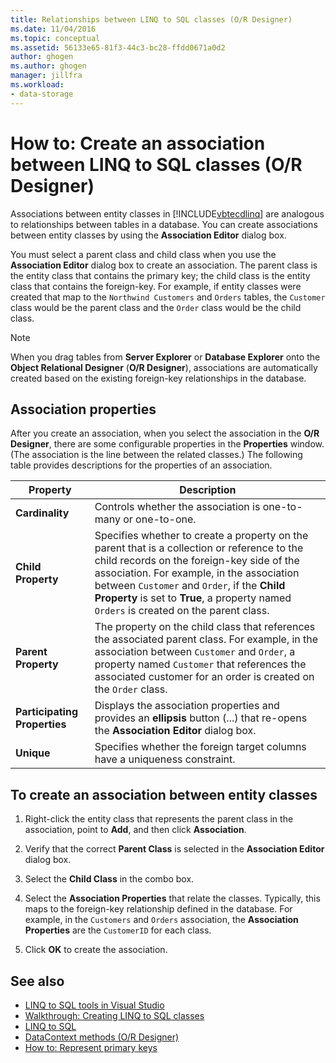 ```yaml
---
title: Relationships between LINQ to SQL classes (O/R Designer)
ms.date: 11/04/2016
ms.topic: conceptual
ms.assetid: 56133e65-81f3-44c3-bc28-ffdd0671a0d2
author: ghogen
ms.author: ghogen
manager: jillfra
ms.workload:
- data-storage
---
```

# How to: Create an association between LINQ to SQL classes (O/R Designer)
Associations between entity classes in [!INCLUDE[vbtecdlinq](../data-tools/includes/vbtecdlinq_md.md)] are analogous to relationships between tables in a database. You can create associations between entity classes by using the **Association Editor** dialog box.

You must select a parent class and child class when you use the **Association Editor** dialog box to create an association. The parent class is the entity class that contains the primary key; the child class is the entity class that contains the foreign-key. For example, if entity classes were created that map to the `Northwind Customers` and `Orders` tables, the `Customer` class would be the parent class and the `Order` class would be the child class.

> [!NOTE]
> When you drag tables from **Server Explorer** or **Database Explorer** onto the **Object Relational Designer** (**O/R Designer**), associations are automatically created based on the existing foreign-key relationships in the database.

## Association properties
After you create an association, when you select the association in the **O/R Designer**, there are some configurable properties in the **Properties** window. (The association is the line between the related classes.) The following table provides descriptions for the properties of an association.

|Property|Description|
|--------------|-----------------|
|**Cardinality**|Controls whether the association is one-to-many or one-to-one.|
|**Child Property**|Specifies whether to create a property on the parent that is a collection or reference to the child records on the foreign-key side of the association. For example, in the association between `Customer` and `Order`, if the **Child Property** is set to **True**, a property named `Orders` is created on the parent class.|
|**Parent Property**|The property on the child class that references the associated parent class. For example, in the association between `Customer` and `Order`, a property named `Customer` that references the associated customer for an order is created on the `Order` class.|
|**Participating Properties**|Displays the association properties and provides an **ellipsis** button (...) that re-opens the **Association Editor** dialog box.|
|**Unique**|Specifies whether the foreign target columns have a uniqueness constraint.|

## To create an association between entity classes

1. Right-click the entity class that represents the parent class in the association, point to **Add**, and then click **Association**.

2. Verify that the correct **Parent Class** is selected in the **Association Editor** dialog box.

3. Select the **Child Class** in the combo box.

4. Select the **Association Properties** that relate the classes. Typically, this maps to the foreign-key relationship defined in the database. For example, in the `Customers` and `Orders` association, the **Association Properties** are the `CustomerID` for each class.

5. Click **OK** to create the association.

## See also

- [LINQ to SQL tools in Visual Studio](../data-tools/linq-to-sql-tools-in-visual-studio2.md)
- [Walkthrough: Creating LINQ to SQL classes](how-to-create-linq-to-sql-classes-mapped-to-tables-and-views-o-r-designer.md)
- [LINQ to SQL](/dotnet/framework/data/adonet/sql/linq/index)
- [DataContext methods (O/R Designer)](../data-tools/datacontext-methods-o-r-designer.md)
- [How to: Represent primary keys](/dotnet/framework/data/adonet/sql/linq/how-to-represent-primary-keys)
